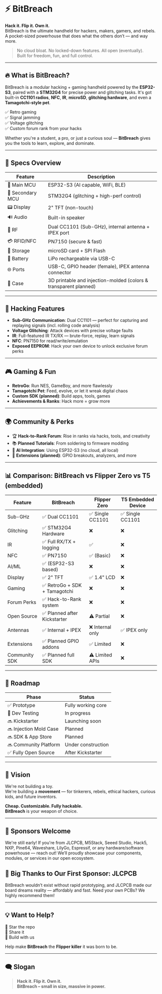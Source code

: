 # ⚡ BitBreach  
**Hack it. Flip it. Own it.**  
BitBreach is the ultimate handheld for hackers, makers, gamers, and rebels.  
A pocket-sized powerhouse that does what the others don’t — and way more.  

> No cloud bloat. No locked-down features. All open (eventually).  
> Built for freedom, fun, and full control.

---

## 🔥 What is BitBreach?

BitBreach is a modular hacking + gaming handheld powered by the **ESP32-S3**, paired with a **STM32G4** for precise power and glitching tasks. It's got built-in **CC1101 radios**, **NFC**, **IR**, **microSD**, **glitching hardware**, and even a **Tamagotchi-style pet**.

✅ Retro gaming  
✅ Signal jamming  
✅ Voltage glitching  
✅ Custom forum rank from your hacks  

Whether you're a student, a pro, or just a curious soul — **BitBreach** gives you the tools to learn, explore, and dominate.

---

## 💾 Specs Overview

| Feature             | Description                                              |
|---------------------|----------------------------------------------------------|
| 🔌 Main MCU         | ESP32-S3 (AI capable, WiFi, BLE)                         |
| 🔧 Secondary MCU    | STM32G4 (glitching + high-perf control)                 |
| 📟 Display          | 2" TFT (non-touch)                                      |
| 🔊 Audio            | Built-in speaker                                        |
| 📡 RF               | Dual CC1101 (Sub-GHz), internal antenna + IPEX port     |
| 💳 RFID/NFC         | PN7150 (secure & fast)                   |
| 📀 Storage          | microSD card + SPI Flash                                |
| 🔋 Battery          | LiPo rechargeable via USB-C                             |
| 🌐 Ports            | USB-C, GPIO header (female), IPEX antenna connector     |
| 🌈 Case             | 3D printable and injection-molded (colors & transparent planned) |

---

## 🚀 Hacking Features

- **Sub-GHz Communication**: Dual CC1101 — perfect for capturing and replaying signals (incl. rolling code analysis)
- **Voltage Glitching**: Attack devices with precise voltage faults
- **IR**: Full-featured IR TX/RX — brute-force, replay, learn signals
- **NFC**: PN7150 for read/write/emulation
- **Exposed EEPROM**: Hack your own device to unlock exclusive forum perks

---

## 🎮 Gaming & Fun

- **RetroGo**: Run NES, GameBoy, and more flawlessly  
- **Tamagotchi Pet**: Feed, evolve, or let it wreak digital chaos  
- **Custom SDK (planned)**: Build apps, tools, games  
- **Achievements & Ranks**: Hack more = grow more  

---

## 🌍 Community & Perks

- 🏆 **Hack-to-Rank Forum**: Rise in ranks via hacks, tools, and creativity  
- 📚 **Planned Tutorials**: From soldering to firmware modding  
- 🧠 **AI Integration**: Using ESP32-S3 (no cloud, all local)  
- 🧰 **Extensions (planned)**: GPIO breakouts, analyzers, and more  

---

## 📊 Comparison: BitBreach vs Flipper Zero vs T5 (embedded)

| Feature                 | BitBreach                 | Flipper Zero          | T5 Embedded Device      |
|-------------------------|---------------------------|------------------------|--------------------------|
| Sub-GHz                 | ✅ Dual CC1101             | ✅ Single CC1101       | ✅ Single CC1101         |
| Glitching               | ✅ STM32G4 Hardware        | ❌                     | ❌                       |
| IR                      | ✅ Full RX/TX + logging    | ✅                     | ❌                       |
| NFC                     | ✅ PN7150                  | ✅ (Basic)             | ❌                       |
| AI/ML                   | ✅ (ESP32-S3 based)        | ❌                     | ❌                       |
| Display                 | ✅ 2" TFT                  | ✅ 1.4" LCD            | ❌                       |
| Gaming                  | ✅ RetroGo + SDK + Tamagotchi | ❌                 | ❌                       |
| Forum Perks             | ✅ Hack-to-Rank system     | ❌                     | ❌                       |
| Open Source             | ✅ Planned after Kickstarter | ⚠️ Partial            | ❌                       |
| Antennas                | ✅ Internal + IPEX         | ❌ Internal only       | ✅ IPEX only             |
| Extensions              | ✅ Planned GPIO addons     | ✅ Limited             | ❌                       |
| Community SDK           | ✅ Planned full SDK        | ⚠️ Limited APIs        | ❌                       |

---

## 🧪 Roadmap

| Phase                     | Status               |
|--------------------------|----------------------|
| ✅ Prototype             | Fully working core   |
| 🧪 Dev Testing          | In progress          |
| 🔜 Kickstarter          | Launching soon       |
| 🔜 Injection Mold Case  | Planned              |
| 🔜 SDK & App Store      | Planned              |
| 🔜 Community Platform   | Under construction   |
| ✅ Fully Open Source    | After Kickstarter    |

---

## 🎯 Vision

We're not building a toy.  
We're building a **movement** — for tinkerers, rebels, ethical hackers, curious kids, and future inventors.

**Cheap. Customizable. Fully hackable.**  
**BitBreach** is your weapon of choice.

---

## 🤝 Sponsors Welcome

We're still early!
If you're from JLCPCB, M5Stack, Seeed Studio, Hack5, NXP, Pine64, Waveshare, LilyGo, Espressif, or any hardware/software powerhouse — reach out!
We’ll proudly showcase your components, modules, or services in our open ecosystem.

## 💚 Big Thanks to Our First Sponsor: JLCPCB

BitBreach wouldn’t exist without rapid prototyping, and JLCPCB made our board dreams reality — affordably and fast.
Need your own PCBs? We highly recommend them!

---

## 💡 Want to Help?

🌟 Star the repo  
🔗 Share it  
💪 Build with us  

Help make **BitBreach** the **Flipper killer** it was born to be.

---

## 🗨️ Slogan

> **Hack it. Flip it. Own it.**  
> **BitBreach – small in size, massive in power.**
